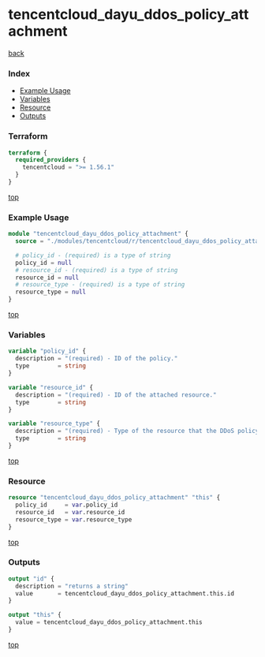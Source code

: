 # tencentcloud_dayu_ddos_policy_attachment

[back](../tencentcloud.md)

### Index

- [Example Usage](#example-usage)
- [Variables](#variables)
- [Resource](#resource)
- [Outputs](#outputs)

### Terraform

```terraform
terraform {
  required_providers {
    tencentcloud = ">= 1.56.1"
  }
}
```

[top](#index)

### Example Usage

```terraform
module "tencentcloud_dayu_ddos_policy_attachment" {
  source = "./modules/tencentcloud/r/tencentcloud_dayu_ddos_policy_attachment"

  # policy_id - (required) is a type of string
  policy_id = null
  # resource_id - (required) is a type of string
  resource_id = null
  # resource_type - (required) is a type of string
  resource_type = null
}
```

[top](#index)

### Variables

```terraform
variable "policy_id" {
  description = "(required) - ID of the policy."
  type        = string
}

variable "resource_id" {
  description = "(required) - ID of the attached resource."
  type        = string
}

variable "resource_type" {
  description = "(required) - Type of the resource that the DDoS policy works for. Valid values are `bgpip`, `bgp`, `bgp-multip`, `net`."
  type        = string
}
```

[top](#index)

### Resource

```terraform
resource "tencentcloud_dayu_ddos_policy_attachment" "this" {
  policy_id     = var.policy_id
  resource_id   = var.resource_id
  resource_type = var.resource_type
}
```

[top](#index)

### Outputs

```terraform
output "id" {
  description = "returns a string"
  value       = tencentcloud_dayu_ddos_policy_attachment.this.id
}

output "this" {
  value = tencentcloud_dayu_ddos_policy_attachment.this
}
```

[top](#index)